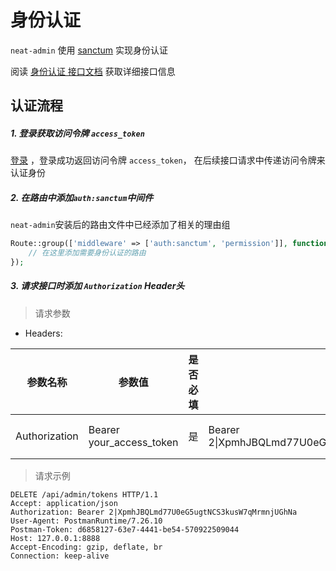 # 身份认证

`neat-admin` 使用 [sanctum](https://github.com/laravel/sanctum) 实现身份认证


阅读 [身份认证 接口文档](../api/authentication.md) 获取详细接口信息


## 认证流程

##### 1. 登录获取访问令牌 `access_token`
[登录](../api/authentication.md?id=颁发令牌（登录）) ，登录成功返回访问令牌 `access_token`， 在后续接口请求中传递访问令牌来认证身份

##### 2. 在路由中添加`auth:sanctum`中间件

`neat-admin`安装后的路由文件中已经添加了相关的理由组
```php
Route::group(['middleware' => ['auth:sanctum', 'permission']], function () {
    // 在这里添加需要身份认证的路由
});
```

##### 3. 请求接口时添加 `Authorization` Header头

> 请求参数

- Headers:

| 参数名称 | 参数值 | 是否必填 | 示例 |说明 |
| --- | --- | --- | --- | --- |
| Authorization | Bearer your_access_token | 是 | Bearer 2\|XpmhJBQLmd77U0eG5ugtNCS3kusW7qMrmnjUGhNa | your_access_token 为登录接口返回得access_token |

> 请求示例

```http
DELETE /api/admin/tokens HTTP/1.1
Accept: application/json
Authorization: Bearer 2|XpmhJBQLmd77U0eG5ugtNCS3kusW7qMrmnjUGhNa
User-Agent: PostmanRuntime/7.26.10
Postman-Token: d6858127-63e7-4441-be54-570922509044
Host: 127.0.0.1:8888
Accept-Encoding: gzip, deflate, br
Connection: keep-alive
```
